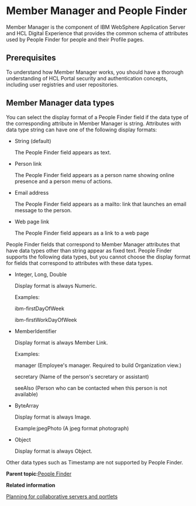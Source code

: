 # Member Manager and People Finder 

Member Manager is the component of IBM WebSphere Application Server and HCL Digital Experience that provides the common schema of attributes used by People Finder for people and their Profile pages.

## Prerequisites

To understand how Member Manager works, you should have a thorough understanding of HCL Portal security and authentication concepts, including user registries and user repositories.

## Member Manager data types

You can select the display format of a People Finder field if the data type of the corresponding attribute in Member Manager is string. Attributes with data type string can have one of the following display formats:

-   String \(default\)

    The People Finder field appears as text.

-   Person link

    The People Finder field appears as a person name showing online presence and a person menu of actions.

-   Email address

    The People Finder field appears as a mailto: link that launches an email message to the person.

-   Web page link

    The People Finder field appears as a link to a web page


People Finder fields that correspond to Member Manager attributes that have data types other than string appear as fixed text. People Finder supports the following data types, but you cannot choose the display format for fields that correspond to attributes with these data types.

-   Integer, Long, Double

    Display format is always Numeric.

    Examples:

    ibm-firstDayOfWeek

    ibm-firstWorkDayOfWeek

-   MemberIdentifier

    Display format is always Member Link.

    Examples:

    manager \(Employee's manager. Required to build Organization view.\)

    secretary \(Name of the person's secretary or assistant\)

    seeAlso \(Person who can be contacted when this person is not available\)

-   ByteArray

    Display format is always Image.

    Example:jpegPhoto \(A jpeg format photograph\)

-   Object

    Display format is always Object.


Other data types such as Timestamp are not supported by People Finder.

**Parent topic:**[People Finder ](../collab/i_coll_r_porcc_pfnd.md)

**Related information**  


[Planning for collaborative servers and portlets ](../collab/i_domi_c_servers_plan.md)

